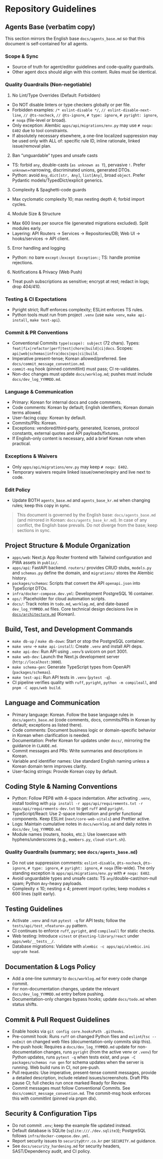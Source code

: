 # Repository Guidelines

## Agents Base (verbatim copy)
This section mirrors the English base `docs/agents_base.md` so that this document is self‑contained for all agents.

### Scope & Sync
- Source of truth for agent/editor guidelines and code-quality guardrails.
- Other agent docs should align with this content. Rules must be identical.

### Quality Guardrails (Non‑negotiable)
1) No Lint/Type Overrides (Default: Forbidden)
- Do NOT disable linters or type checkers globally or per file.
- Forbidden examples: `/* eslint-disable */`, `// eslint-disable-next-line`, `// @ts-nocheck`, `// @ts-ignore`, `# type: ignore`, `# pyright: ignore`, `# noqa` (file-level or broad).
- Only exception: Alembic `apps/api/migrations/env.py` may use `# noqa: E402` due to tool constraints.
- If absolutely necessary elsewhere, a one-line localized suppression may be used only with ALL of: specific rule ID, inline rationale, linked issue/removal plan.

2) Ban “unguardable” types and unsafe casts
- TS: forbid `any`, double-casts (`as unknown as T`), pervasive `!`. Prefer `unknown`+narrowing, discriminated unions, generated DTOs.
- Python: avoid `Any`, `dict[str, Any]`, `list[Any]`, broad `object`. Prefer Pydantic models/TypedDict/explicit generics.

3) Complexity & Spaghetti-code guards
- Max cyclomatic complexity 10; max nesting depth 4; forbid import cycles.

4) Module Size & Structure
- Max 600 lines per source file (generated migrations excluded). Split modules early.
- Layering: API Routers → Services → Repositories/DB; Web UI → hooks/services → API client.

5) Error handling and logging
- Python: no bare `except:`/`except Exception:`; TS: handle promise rejections.

6) Notifications & Privacy (Web Push)
- Treat push subscriptions as sensitive; encrypt at rest; redact in logs; drop 404/410.

### Testing & CI Expectations
- Pyright strict; Ruff enforces complexity; ESLint enforces TS rules.
- Python tools must run from project `.venv` (use `make venv`, `make api-install`, `make test-api`).

### Commit & PR Conventions
- Conventional Commits `type(scope): subject` (72 chars). Types: `feat|fix|refactor|perf|test|chore|build|ci|docs`. Scopes: `api|web|schemas|infra|docs|ops|ci|build`.
- Imperative present-tense; Korean allowed/preferred. See `docs/commit_message_convention.md`.
- `commit-msg` hook (pinned commitlint) must pass; CI re-validates.
- Non-doc changes must update `docs/worklog.md`; pushes must include `docs/dev_log_YYMMDD.md`.

### Language & Communication
- Primary: Korean for internal docs and code comments.
- Code comments: Korean by default; English identifiers; Korean domain terms allowed.
- User-facing copy: Korean by default.
- Commits/PRs: Korean.
- Exceptions: vendored/third‑party, generated, licenses, protocol constants, external quotes and API payloads/fixtures.
- If English-only content is necessary, add a brief Korean note when practical.

### Exceptions & Waivers
- Only `apps/api/migrations/env.py` may keep `# noqa: E402`.
- Temporary waivers require linked issue/owner/expiry and live next to code.

### Edit Policy
- Update BOTH `agents_base.md` and `agents_base_kr.md` when changing rules; keep this copy in sync.

> This document is governed by the English base: `docs/agents_base.md` (and mirrored in Korean: `docs/agents_base_kr.md`). In case of any conflict, the English base prevails. Do not diverge from the base; keep sections in sync.

## Project Structure & Module Organization
- `apps/web`: Next.js App Router frontend with Tailwind configuration and PWA assets in `public/`.
- `apps/api`: FastAPI backend. `routers/` provides CRUD stubs, `models.py` and `schemas.py` define the domain, and `migrations/` stores the Alembic history.
- `packages/schemas`: Scripts that convert the API `openapi.json` into TypeScript DTOs.
- `infra/docker-compose.dev.yml`: Development PostgreSQL 16 container.
- `ops/`: Placeholder for cloud automation scripts.
- `docs/`: Track notes in `todo.md`, `worklog.md`, and date-based `dev_log_YYMMDD.md` files. Core technical design decisions live in [`docs/architecture.md`](docs/architecture.md) (Korean).

## Build, Test, and Development Commands
- `make db-up` / `make db-down`: Start or stop the PostgreSQL container.
- `make venv` → `make api-install`: Create `.venv` and install API deps.
- `make api-dev`: Run API using `.venv`’s uvicorn on port 3001.
- `make web-dev`: Launch the Next.js development server (`http://localhost:3000`).
- `make schema-gen`: Generate TypeScript types from OpenAPI (`packages/schemas`).
 - `make test-api`: Run API tests in `.venv` (`pytest -q`).
- CI pipeline verifies quality with `ruff`, `pyright`, `python -m compileall`, and `pnpm -C apps/web build`.

## Language and Communication
- Primary language: Korean. Follow the base language rules in `docs/agents_base.md` (code comments, docs, commits/PRs in Korean by default; exceptions as listed there).
- Code comments: Document business logic or domain-specific behavior in Korean when clarification is needed.
- Documentation: Prefer Korean for updates under `docs/`, mirroring the guidance in `CLAUDE.md`.
- Commit messages and PRs: Write summaries and descriptions in Korean.
- Variable and identifier names: Use standard English naming unless a Korean domain term improves clarity.
- User-facing strings: Provide Korean copy by default.

## Coding Style & Naming Conventions
- Python: Follow PEP8 with 4-space indentation. After activating `.venv`, install tooling with `pip install -r apps/api/requirements.txt -r apps/api/requirements-dev.txt` to get `ruff` and `pyright`.
- TypeScript/React: Use 2-space indentation and prefer functional components. Keep ESLint (`next/core-web-vitals`) and Prettier active.
- Logs: Maintain cumulative notes in `docs/worklog.md` and daily notes in `docs/dev_log_YYMMDD.md`.
- Module names (routers, hooks, etc.): Use lowercase with hyphens/underscores (e.g., `members.py`, `cloud-start.sh`).

### Quality Guardrails (summary; see `docs/agents_base.md`)
- Do not use suppression comments: `eslint-disable`, `@ts-nocheck`, `@ts-ignore`, `# type: ignore`, `# pyright: ignore`, `# noqa` (file-wide). The only standing exception is `apps/api/migrations/env.py` with `# noqa: E402`.
- Avoid unguardable types and unsafe casts: TS `any`/double-cast/non-null spam; Python `Any`-heavy payloads.
- Complexity ≤ 10; nesting ≤ 4; prevent import cycles; keep modules ≤ 600 lines (split early).

## Testing Guidelines
- Activate `.venv` and run `pytest -q` for API tests; follow the `tests/api/test_<feature>.py` pattern.
- CI continues to enforce `ruff`, `pyright`, and `compileall` for static checks.
- Web testing: Introduce `vitest` or `@testing-library/react` under `apps/web/__tests__/`.
- Database migrations: Validate with `alembic -c apps/api/alembic.ini upgrade head`.

## Documentation & Logs Policy
- Add a one-line summary to `docs/worklog.md` for every code change commit.
- For non-documentation changes, update the relevant `docs/dev_log_YYMMDD.md` entry before pushing.
- Documentation-only changes bypass hooks; update `docs/todo.md` when status shifts.

## Commit & Pull Request Guidelines
- Enable hooks via `git config core.hooksPath .githooks`.
- Pre-commit hook: Runs `ruff` on changed Python files and `eslint`/`tsc --noEmit` on changed web files (documentation-only commits skip this).
- Pre-push hook: Requires a `docs/dev_log_YYMMDD.md` update for non-documentation changes, runs `pyright` (from the active venv or `.venv`) for Python updates, runs `pytest -q` when tests exist, and `pnpm -C packages/schemas run gen` for schema updates when the server is running. Web build runs in CI, not pre-push.
- Pull requests: Use imperative, present-tense commit messages, provide a detailed description, include related issues/screenshots. Draft PRs pause CI; full checks run once marked Ready for Review.
 - Commit messages must follow Conventional Commits. See `docs/commit_message_convention.md`. The commit-msg hook enforces this with commitlint (pinned via pnpm dlx).

## Security & Configuration Tips
- Do not commit `.env`; keep the example file updated instead.
- Default database is SQLite (`sqlite:///./dev.sqlite3`); PostgreSQL follows `infra/docker-compose.dev.yml`.
- Report security issues to `security@trr.co.kr` per `SECURITY.md` guidance.
 - See `docs/security_hardening.md` for security headers, SAST/Dependency audit, and CI policy.
